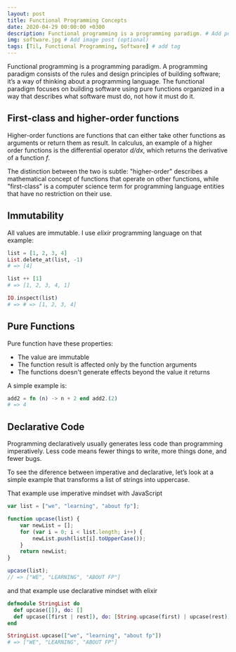 ```yaml
---
layout: post
title: Functional Programming Concepts
date: 2020-04-29 00:00:00 +0300
description: Functional programming is a programming paradigm. # Add post description (optional)
img: software.jpg # Add image post (optional)
tags: [Til, Functional Programming, Software] # add tag
---
```


Functional programming is a programming paradigm. A programming paradigm consists of the rules and design principles of building software; it’s a way of thinking about a programming language. The functional paradigm focuses on building software using pure functions organized in a way that describes what software must do, not how it must do it.

## First-class and higher-order functions

Higher-order functions are functions that can either take other functions as arguments or return them as result. In calculus, an example of a higher order functions is the differential operator  _d/dx_, which returns the derivative of a function _f_.

The distinction between the two is subtle: "higher-order" describes a mathematical concept of functions that operate on other functions, while "first-class" is a computer science term for programming language entities that have no restriction on their use.

## Immutability

All values are immutable. I use _elixir_ programming language on that example:

```elixir
list = [1, 2, 3, 4]
List.delete_at(list, -1)
# => [4]

list ++ [1]
# => [1, 2, 3, 4, 1]

IO.inspect(list)
# => # => [1, 2, 3, 4]
```

## Pure Functions

Pure function have these properties:

* The value are immutable
* The function result is affected only by the function arguments
* The functions doesn't generate effects beyond the value it returns

A simple example is:

```elixir
add2 = fn (n) -> n + 2 end add2.(2)
# => 4
```

## Declarative Code

Programming declaratively usually generates less code than programming imperatively. Less code means fewer things to write, more things done, and fewer bugs.

To see the diference between imperative and declarative, let’s look at a simple example that transforms a list of strings into uppercase.

That example use imperative mindset with JavaScript
```javascript
var list = ["we", "learning", "about fp"];

function upcase(list) {
    var newList = [];
    for (var i = 0; i < list.length; i++) {
        newList.push(list[i].toUpperCase()); 
    }
    return newList; 
}

upcase(list);
// => ["WE", "LEARNING", "ABOUT FP"]
```

and that example use declarative mindset with elixir
```elixir
defmodule StringList do
  def upcase([]), do: []
  def upcase([first | rest]), do: [String.upcase(first) | upcase(rest)]
end

StringList.upcase(["we", "learning", "about fp"])
# => ["WE", "LEARNING", "ABOUT FP"]
